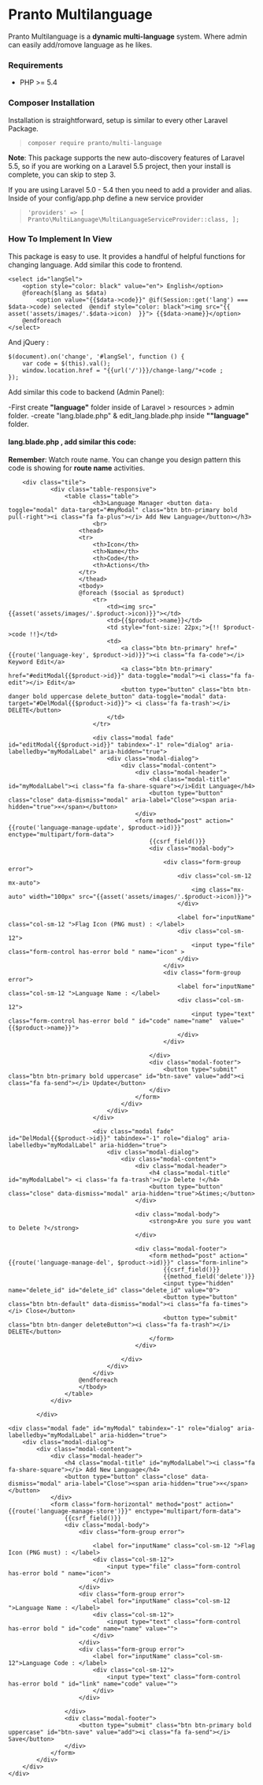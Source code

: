# Pranto Multilanguage
Pranto Multilanguage is a **dynamic multi-language** system. Where admin can easily add/romove language as he likes.
### Requirements
- PHP >= 5.4
### Composer Installation
Installation is straightforward, setup is similar to every other Laravel Package.

> `composer require pranto/multi-language`

**Note**: This package supports the new auto-discovery features of Laravel 5.5, so if you are working on a Laravel 5.5 project, then your install is complete, you can skip to step 3.

If you are using Laravel 5.0 - 5.4 then you need to add a provider and alias. Inside of your config/app.php define a new service provider

> `'providers' => [
>	Pranto\MultiLanguage\MultiLanguageServiceProvider::class,
> ];`

### How To Implement In View
This package is easy to use. It provides a handful of helpful functions for changing language. Add similar this code to frontend.


<div>

    <select id="langSel">
        <option style="color: black" value="en"> English</option>
        @foreach($lang as $data)
            <option value="{{$data->code}}" @if(Session::get('lang') === $data->code) selected  @endif style="color: black"><img src="{{ asset('assets/images/'.$data->icon)  }}"> {{$data->name}}</option>
        @endforeach
    </select>
    
</div>

And jQuery :
<div>

    $(document).on('change', '#langSel', function () {
        var code = $(this).val();
        window.location.href = "{{url('/')}}/change-lang/"+code ;
    });
</div>

Add similar this code to backend (Admin Panel):

-First create **"language"** folder inside of Laravel > resources > admin folder.
-create "lang.blade.php" & edit_lang.blade.php inside **""language"** folder.
   
#### lang.blade.php , add similar this code:
**Remember**: Watch route name. You can change you design pattern this code is showing for **route name** activities. 

        <div class="tile">
                <div class="table-responsive">
                    <table class="table">
                            <h3>Language Manager <button data-toggle="modal" data-target="#myModal" class="btn btn-primary bold pull-right"><i class="fa fa-plus"></i> Add New Language</button></h3>
                            <br>
                        <thead>
                        <tr>
                            <th>Icon</th>
                            <th>Name</th>
                            <th>Code</th>
                            <th>Actions</th>
                        </tr>
                        </thead>
                        <tbody>
                        @foreach ($social as $product)
                            <tr>
                                <td><img src="{{asset('assets/images/'.$product->icon)}}"></td>
                                <td>{{$product->name}}</td>
                                <td style="font-size: 22px;">{!! $product->code !!}</td>
                                <td>
                                    <a class="btn btn-primary" href="{{route('language-key', $product->id)}}"><i class="fa fa-code"></i> Keyword Edit</a>
                                    <a class="btn btn-primary" href="#editModal{{$product->id}}" data-toggle="modal"><i class="fa fa-edit"></i> Edit</a>
                                    <button type="button" class="btn btn-danger bold uppercase delete_button" data-toggle="modal" data-target="#DelModal{{$product->id}}"> <i class='fa fa-trash'></i> DELETE</button>
                                </td>
                            </tr>

                            <div class="modal fade" id="editModal{{$product->id}}" tabindex="-1" role="dialog" aria-labelledby="myModalLabel" aria-hidden="true">
                                <div class="modal-dialog">
                                    <div class="modal-content">
                                        <div class="modal-header">
                                            <h4 class="modal-title" id="myModalLabel"><i class="fa fa-share-square"></i>Edit Language</h4>
                                            <button type="button" class="close" data-dismiss="modal" aria-label="Close"><span aria-hidden="true">×</span></button>
                                        </div>
                                        <form method="post" action="{{route('language-manage-update', $product->id)}}" enctype="multipart/form-data">
                                            {{csrf_field()}}
                                            <div class="modal-body">

                                                <div class="form-group error">
                                                    <div class="col-sm-12 mx-auto">
                                                        <img class="mx-auto" width="100px" src="{{asset('assets/images/'.$product->icon)}}">
                                                    </div>

                                                    <label for="inputName" class="col-sm-12 ">Flag Icon (PNG must) : </label>
                                                    <div class="col-sm-12">
                                                        <input type="file" class="form-control has-error bold " name="icon" >
                                                    </div>
                                                </div>
                                                <div class="form-group error">
                                                    <label for="inputName" class="col-sm-12 ">Language Name : </label>
                                                    <div class="col-sm-12">
                                                        <input type="text" class="form-control has-error bold " id="code" name="name"  value="{{$product->name}}">
                                                    </div>
                                                </div>

                                            </div>
                                            <div class="modal-footer">
                                                <button type="submit" class="btn btn-primary bold uppercase" id="btn-save" value="add"><i class="fa fa-send"></i> Update</button>
                                            </div>
                                        </form>
                                    </div>
                                </div>
                            </div>

                            <div class="modal fade" id="DelModal{{$product->id}}" tabindex="-1" role="dialog" aria-labelledby="myModalLabel" aria-hidden="true">
                                <div class="modal-dialog">
                                    <div class="modal-content">
                                        <div class="modal-header">
                                            <h4 class="modal-title" id="myModalLabel"> <i class='fa fa-trash'></i> Delete !</h4>
                                            <button type="button" class="close" data-dismiss="modal" aria-hidden="true">&times;</button>
                                        </div>

                                        <div class="modal-body">
                                            <strong>Are you sure you want to Delete ?</strong>
                                        </div>

                                        <div class="modal-footer">
                                            <form method="post" action="{{route('language-manage-del', $product->id)}}" class="form-inline">
                                                {{csrf_field()}}
                                                {{method_field('delete')}}
                                                <input type="hidden" name="delete_id" id="delete_id" class="delete_id" value="0">
                                                <button type="button" class="btn btn-default" data-dismiss="modal"><i class="fa fa-times"></i> Close</button>
                                                <button type="submit" class="btn btn-danger deleteButton"><i class="fa fa-trash"></i> DELETE</button>
                                            </form>
                                        </div>

                                    </div>
                                </div>
                            </div>
                        @endforeach
                        </tbody>
                    </table>
                </div>

            </div>
            
    <div class="modal fade" id="myModal" tabindex="-1" role="dialog" aria-labelledby="myModalLabel" aria-hidden="true">
        <div class="modal-dialog">
            <div class="modal-content">
                <div class="modal-header">
                    <h4 class="modal-title" id="myModalLabel"><i class="fa fa-share-square"></i> Add New Language</h4>
                    <button type="button" class="close" data-dismiss="modal" aria-label="Close"><span aria-hidden="true">×</span></button>
                </div>
                <form class="form-horizontal" method="post" action="{{route('language-manage-store')}}" enctype="multipart/form-data">
                    {{csrf_field()}}
                    <div class="modal-body">
                        <div class="form-group error">

                            <label for="inputName" class="col-sm-12 ">Flag Icon (PNG must) : </label>
                            <div class="col-sm-12">
                                <input type="file" class="form-control has-error bold " name="icon">
                            </div>
                        </div>
                        <div class="form-group error">
                            <label for="inputName" class="col-sm-12 ">Language Name : </label>
                            <div class="col-sm-12">
                                <input type="text" class="form-control has-error bold " id="code" name="name" value="">
                            </div>
                        </div>
                        <div class="form-group error">
                            <label for="inputName" class="col-sm-12">Language Code : </label>
                            <div class="col-sm-12">
                                <input type="text" class="form-control has-error bold " id="link" name="code" value="">
                            </div>
                        </div>

                    </div>
                    <div class="modal-footer">
                        <button type="submit" class="btn btn-primary bold uppercase" id="btn-save" value="add"><i class="fa fa-send"></i> Save</button>
                    </div>
                </form>
            </div>
        </div>
    </div>


